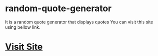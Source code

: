 # random-quote-generator

It is a random quote generator that displays quotes
You can visit this site using bellow link.
<h1><a href="https://quote-generator-random.herokuapp.com/">Visit Site</a></h1>
